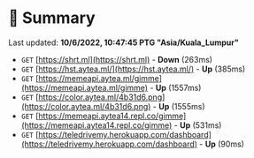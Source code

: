 # 📖 Summary
Last updated: **10/6/2022, 10:47:45 PTG "Asia/Kuala_Lumpur"**

- `GET` [https://shrt.ml](https://shrt.ml) - **Down** (263ms)
- `GET` [https://hst.aytea.ml/](https://hst.aytea.ml/) - **Up** (385ms)
- `GET` [https://memeapi.aytea.ml/gimme](https://memeapi.aytea.ml/gimme) - **Up** (1557ms)
- `GET` [https://color.aytea.ml/4b31d6.png](https://color.aytea.ml/4b31d6.png) - **Up** (1555ms)
- `GET` [https://memeapi.aytea14.repl.co/gimme](https://memeapi.aytea14.repl.co/gimme) - **Up** (531ms)
- `GET` [https://teledrivemy.herokuapp.com/dashboard](https://teledrivemy.herokuapp.com/dashboard) - **Up** (90ms)
